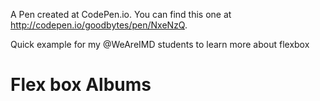 A Pen created at CodePen.io. You can find this one at http://codepen.io/goodbytes/pen/NxeNzQ.

 Quick example for my @WeAreIMD students to learn more about flexbox

Flex box Albums
===================
